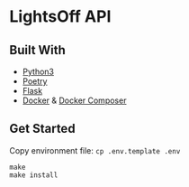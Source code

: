 # LightsOff API

## Built With

- [Python3](https://www.python.org/)
- [Poetry](https://python-poetry.org/)
- [Flask](https://flask.palletsprojects.com/)
- [Docker](https://www.docker.com/) & [Docker Composer](https://docs.docker.com/compose/)

## Get Started

Copy environment file: `cp .env.template .env`

```console
make
make install
```
